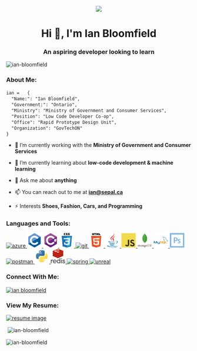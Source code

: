 <p align="center">
  <img src="https://user-images.githubusercontent.com/105882694/169583850-59c31cbb-0f66-4035-84fb-c704b791c0ac.gif">
</p>
<h1 align="center">Hi 👋, I'm Ian Bloomfield</h1>
<h3 align="center">An aspiring developer looking to learn</h3>

<p align="left"> <img src="https://komarev.com/ghpvc/?username=ian-bloomfield&label=Profile%20views&color=0e75b6&style=flat" alt="ian-bloomfield" /> </p>

<h3 align="left">About Me:</h3>

```
ian =	{
  "Name:": "Ian Bloomfield",
  "Government:": "Ontario",
  "Ministry": "Ministry of Government and Consumer Services",
  "Position": "Low Code Developer Co-op",
  "Office": "Rapid Prototype Design Unit",
  "Organization": "GovTechON"
}
```

- 🔭 I’m currently working with the **Ministry of Government and Consumer Services**

- 🌱 I’m currently learning about **low-code development & machine learning**

- 💬 Ask me about **anything**

- 📫 You can reach out to me at **ian@sepal.ca**

- ⚡ Interests **Shoes, Fashion, Cars, and Programming**

<h3 align="left">Languages and Tools:</h3>
<p align="left"> <a href="https://azure.microsoft.com/en-in/" target="_blank" rel="noreferrer"> <img src="https://www.vectorlogo.zone/logos/microsoft_azure/microsoft_azure-icon.svg" alt="azure" width="40" height="40"/> </a> <a href="https://www.cprogramming.com/" target="_blank" rel="noreferrer"> <img src="https://raw.githubusercontent.com/devicons/devicon/master/icons/c/c-original.svg" alt="c" width="40" height="40"/> </a> <a href="https://www.w3schools.com/cs/" target="_blank" rel="noreferrer"> <img src="https://raw.githubusercontent.com/devicons/devicon/master/icons/csharp/csharp-original.svg" alt="csharp" width="40" height="40"/> </a> <a href="https://www.w3schools.com/css/" target="_blank" rel="noreferrer"> <img src="https://raw.githubusercontent.com/devicons/devicon/master/icons/css3/css3-original-wordmark.svg" alt="css3" width="40" height="40"/> </a> <a href="https://git-scm.com/" target="_blank" rel="noreferrer"> <img src="https://www.vectorlogo.zone/logos/git-scm/git-scm-icon.svg" alt="git" width="40" height="40"/> </a> <a href="https://www.w3.org/html/" target="_blank" rel="noreferrer"> <img src="https://raw.githubusercontent.com/devicons/devicon/master/icons/html5/html5-original-wordmark.svg" alt="html5" width="40" height="40"/> </a> <a href="https://www.java.com" target="_blank" rel="noreferrer"> <img src="https://raw.githubusercontent.com/devicons/devicon/master/icons/java/java-original.svg" alt="java" width="40" height="40"/> </a> <a href="https://developer.mozilla.org/en-US/docs/Web/JavaScript" target="_blank" rel="noreferrer"> <img src="https://raw.githubusercontent.com/devicons/devicon/master/icons/javascript/javascript-original.svg" alt="javascript" width="40" height="40"/> </a> <a href="https://www.mongodb.com/" target="_blank" rel="noreferrer"> <img src="https://raw.githubusercontent.com/devicons/devicon/master/icons/mongodb/mongodb-original-wordmark.svg" alt="mongodb" width="40" height="40"/> </a> <a href="https://www.mysql.com/" target="_blank" rel="noreferrer"> <img src="https://raw.githubusercontent.com/devicons/devicon/master/icons/mysql/mysql-original-wordmark.svg" alt="mysql" width="40" height="40"/> </a> <a href="https://www.photoshop.com/en" target="_blank" rel="noreferrer"> <img src="https://raw.githubusercontent.com/devicons/devicon/master/icons/photoshop/photoshop-line.svg" alt="photoshop" width="40" height="40"/> </a> <a href="https://postman.com" target="_blank" rel="noreferrer"> <img src="https://www.vectorlogo.zone/logos/getpostman/getpostman-icon.svg" alt="postman" width="40" height="40"/> </a> <a href="https://www.python.org" target="_blank" rel="noreferrer"> <img src="https://raw.githubusercontent.com/devicons/devicon/master/icons/python/python-original.svg" alt="python" width="40" height="40"/> </a> <a href="https://redis.io" target="_blank" rel="noreferrer"> <img src="https://raw.githubusercontent.com/devicons/devicon/master/icons/redis/redis-original-wordmark.svg" alt="redis" width="40" height="40"/> </a> <a href="https://spring.io/" target="_blank" rel="noreferrer"> <img src="https://www.vectorlogo.zone/logos/springio/springio-icon.svg" alt="spring" width="40" height="40"/> </a> <a href="https://unrealengine.com/" target="_blank" rel="noreferrer"> <img src="https://raw.githubusercontent.com/kenangundogan/fontisto/036b7eca71aab1bef8e6a0518f7329f13ed62f6b/icons/svg/brand/unreal-engine.svg" alt="unreal" width="40" height="40"/> </a> </p>

<h3 align="left">Connect With Me:</h3>
<p align="left">
<a href="https://linkedin.com/in/ian-bloomfield" target="blank"><img align="center" src="https://raw.githubusercontent.com/rahuldkjain/github-profile-readme-generator/master/src/images/icons/Social/linked-in-alt.svg" alt="ian bloomfield" height="30" width="40" /></a>
</p>

<h3 align="left">View My Resume:</h3>
<p><a href="https://ian-bloomfield.github.io/resume/">
<img src="https://user-images.githubusercontent.com/105882694/169593220-d1170fa4-01bb-4b00-a73b-d0fd347bc6e5.png" alt="resume image" width="40" height="49" target="_blank">
</a></p>

<p>&nbsp;<img align="center" src="https://github-readme-stats.vercel.app/api?username=ian-bloomfield&show_icons=true&locale=en" alt="ian-bloomfield" /></p>

<p><img align="center" src="https://github-readme-streak-stats.herokuapp.com/?user=ian-bloomfield&" alt="ian-bloomfield" /></p>
